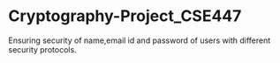 # Cryptography-Project_CSE447
Ensuring security of name,email id and password of users with different security protocols.
